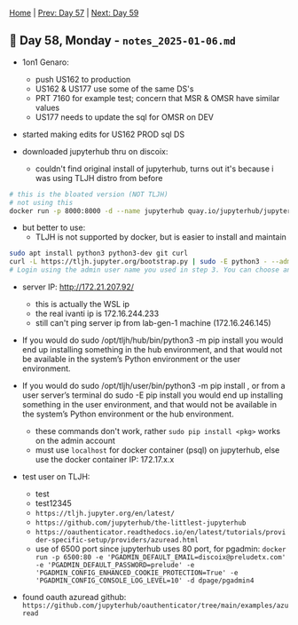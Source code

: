 [Home](../../main.md) | [Prev: Day 57](notes_2025-01-03.md) | [Next: Day 59](./notes_2025-01-07.md)

## 📝 Day 58, Monday - `notes_2025-01-06.md`

- 1on1 Genaro:
    * push US162 to production
    * US162 & US177 use some of the same DS's
    * PRT 7160 for example test; concern that MSR & OMSR have similar values
    * US177 needs to update the sql for OMSR on DEV

- started making edits for US162 PROD sql DS

- downloaded jupyterhub thru on discoix:
    * couldn't find original install of jupyterhub, turns out it's because i was using TLJH distro from before
```bash
# this is the bloated version (NOT TLJH)
# not using this
docker run -p 8000:8000 -d --name jupyterhub quay.io/jupyterhub/jupyterhub jupyterhub
```

- but better to use: 
    * TLJH is not supported by docker, but is easier to install and maintain
```bash
sudo apt install python3 python3-dev git curl
curl -L https://tljh.jupyter.org/bootstrap.py | sudo -E python3 - --admin <admin-user-name>
# Login using the admin user name you used in step 3. You can choose any password that you wish
```

- server IP: http://172.21.207.92/
    * this is actually the WSL ip
    * the real ivanti ip is 172.16.244.233
    * still can't ping server ip from lab-gen-1 machine (172.16.246.145)
- If you would do sudo /opt/tljh/hub/bin/python3 -m pip install <something> you would end up installing something in the hub environment, and that would not be available in the system’s Python environment or the user environment.
- If you would do sudo /opt/tljh/user/bin/python3 -m pip install <something>, or from a user server’s terminal do sudo -E pip install <something> you would end up installing something in the user environment, and that would not be available in the system’s Python environment or the hub environment.
    * these commands don't work, rather `sudo pip install <pkg>` works on the admin account
    * must use `localhost` for docker container (psql) on jupyterhub, else use the docker container IP: 172.17.x.x

- test user on TLJH:
    * test
    * test12345
    * `https://tljh.jupyter.org/en/latest/`
    * `https://github.com/jupyterhub/the-littlest-jupyterhub`
    * `https://oauthenticator.readthedocs.io/en/latest/tutorials/provider-specific-setup/providers/azuread.html`
    * use of 6500 port since jupyterhub uses 80 port, for pgadmin:  `docker run -p 6500:80 -e 'PGADMIN_DEFAULT_EMAIL=discoix@preludetx.com' -e 'PGADMIN_DEFAULT_PASSWORD=prelude' -e 'PGADMIN_CONFIG_ENHANCED_COOKIE_PROTECTION=True' -e 'PGADMIN_CONFIG_CONSOLE_LOG_LEVEL=10' -d dpage/pgadmin4`

- found oauth azuread github: `https://github.com/jupyterhub/oauthenticator/tree/main/examples/azuread`
